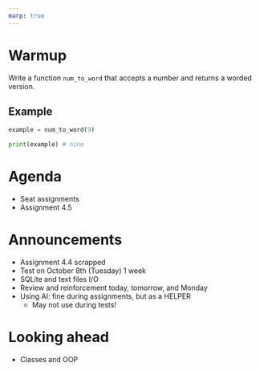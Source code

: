 ```yaml
---
marp: true
---
```


<!-- headingDivider: 1 -->

# Warmup

Write a function `num_to_word` that accepts a number and returns a worded version.

## Example

```python
example = num_to_word(9)

print(example) # nine

```

# Agenda

- Seat assignments
- Assignment 4.5

# Announcements

- Assignment 4.4 scrapped
- Test on October 8th (Tuesday) 1 week
- SQLite and text files I/O
- Review and reinforcement today, tomorrow, and Monday
- Using AI: fine during assignments, but as a HELPER
  - May not use during tests!

# Looking ahead

- Classes and OOP
